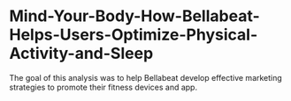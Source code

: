 # Mind-Your-Body-How-Bellabeat-Helps-Users-Optimize-Physical-Activity-and-Sleep
The goal of this analysis was to help Bellabeat develop effective marketing strategies to promote their fitness devices and app.
